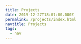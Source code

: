 ```yaml
---
title: Projects
date: 2019-12-27T18:01:00.000Z
permalink: /projects/index.html
navtitle: Projects
tags:
  - nav
---
```

